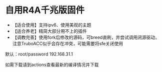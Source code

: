 # 自用R4A千兆版固件

- 【适合使用】支持ipv6、使用美观的主题
- 【适合养老】精简大部分用不上的插件
- 【调教完善】使用fork后修改的源码，可breed直刷，并尝试调用闭源驱动，注意TruboACC似乎会存在冲突，可能需要将sfe关闭使用

默认：root/password 192.168.31.1

如需下载请到actions查看最新的编译情况并下载
